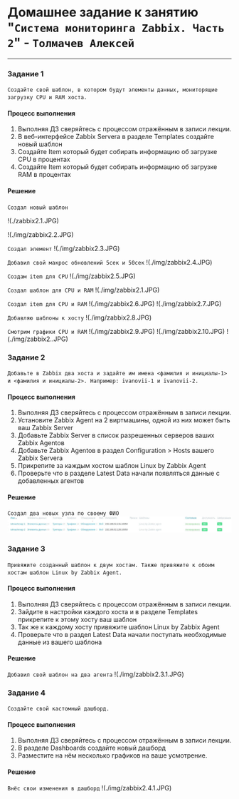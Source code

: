 # Домашнее задание к занятию "`Система мониторинга Zabbix. Часть 2`" - `Толмачев Алексей`

---

### Задание 1

`Создайте свой шаблон, в котором будут элементы данных, мониторящие загрузку CPU и RAM хоста.`

#### Процесс выполнения

1. Выполняя ДЗ сверяйтесь с процессом отражённым в записи лекции.
2. В веб-интерфейсе Zabbix Servera в разделе Templates создайте новый шаблон
3. Создайте Item который будет собирать информацию об загрузке CPU в процентах
4. Создайте Item который будет собирать информацию об загрузке RAM в процентах

#### Решение

`Создал новый шаблон`

!(./zabbix2.1.JPG)

!(./img/zabbix2.2.JPG)

`Создал элемент`
!(./img/zabbix2.3.JPG)

`Добавил свой макрос обновлений 5сек и 50сек`
!(./img/zabbix2.4.JPG)

`Создам item для CPU`
!(./img/zabbix2.5.JPG)

`Создал шаблон для CPU и RAM`
!(./img/zabbix2.1.JPG)

`Создал item для CPU и RAM`
!(./img/zabbix2.6.JPG)
!(./img/zabbix2.7.JPG)

`Добавляю шаблоны к хосту`
!(./img/zabbix2.8.JPG)

`Смотрим графики CPU и RAM`
!(./img/zabbix2.9.JPG)
!(./img/zabbix2.10.JPG)
!(./img/zabbix2..JPG)

### Задание 2

`Добавьте в Zabbix два хоста и задайте им имена <фамилия и инициалы-1> и <фамилия и инициалы-2>. Например: ivanovii-1 и ivanovii-2.`

#### Процесс выполнения

1. Выполняя ДЗ сверяйтесь с процессом отражённым в записи лекции.
2. Установите Zabbix Agent на 2 виртмашины, одной из них может быть ваш Zabbix Server
3. Добавьте Zabbix Server в список разрешенных серверов ваших Zabbix Agentов
4. Добавьте Zabbix Agentов в раздел Configuration > Hosts вашего Zabbix Servera
5. Прикрепите за каждым хостом шаблон Linux by Zabbix Agent
6. Проверьте что в разделе Latest Data начали появляться данные с добавленных агентов

#### Решение

`Создал два новых узла по своему ФИО`
![Создал два узла](./img/zabbix2.2.1.JPG)

### Задание 3

`Привяжите созданный шаблон к двум хостам. Также привяжите к обоим хостам шаблон Linux by Zabbix Agent.`

#### Процесс выполнения

1. Выполняя ДЗ сверяйтесь с процессом отражённым в записи лекции.
2. Зайдите в настройки каждого хоста и в разделе Templates прикрепите к этому хосту ваш шаблон
3. Так же к каждому хосту привяжите шаблон Linux by Zabbix Agent
4. Проверьте что в раздел Latest Data начали поступать необходимые данные из вашего шаблона

#### Решение

`Добавил свой шаблон на два агента`
!(./img/zabbix2.3.1.JPG)

### Задание 4

`Создайте свой кастомный дашборд.`

#### Процесс выполнения

1. Выполняя ДЗ сверяйтесь с процессом отражённым в записи лекции.
2. В разделе Dashboards создайте новый дашборд
3. Разместите на нём несколько графиков на ваше усмотрение.

#### Решение

`Внёс свои изменения в дашборд`
!(./img/zabbix2.4.1.JPG)

